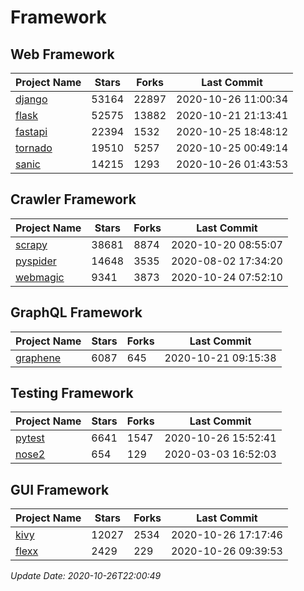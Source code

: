 # Framework

## Web Framework
| Project Name | Stars | Forks | Last Commit |
| ------------ | ----- | ----- | ----------- |
| [django](https://github.com/django/django) | 53164 | 22897 | 2020-10-26 11:00:34 |
| [flask](https://github.com/pallets/flask) | 52575 | 13882 | 2020-10-21 21:13:41 |
| [fastapi](https://github.com/tiangolo/fastapi) | 22394 | 1532 | 2020-10-25 18:48:12 |
| [tornado](https://github.com/tornadoweb/tornado) | 19510 | 5257 | 2020-10-25 00:49:14 |
| [sanic](https://github.com/huge-success/sanic) | 14215 | 1293 | 2020-10-26 01:43:53 |

## Crawler Framework
| Project Name | Stars | Forks | Last Commit |
| ------------ | ----- | ----- | ----------- |
| [scrapy](https://github.com/scrapy/scrapy) | 38681 | 8874 | 2020-10-20 08:55:07 |
| [pyspider](https://github.com/binux/pyspider) | 14648 | 3535 | 2020-08-02 17:34:20 |
| [webmagic](https://github.com/code4craft/webmagic) | 9341 | 3873 | 2020-10-24 07:52:10 |

## GraphQL Framework
| Project Name | Stars | Forks | Last Commit |
| ------------ | ----- | ----- | ----------- |
| [graphene](https://github.com/graphql-python/graphene) | 6087 | 645 | 2020-10-21 09:15:38 |

## Testing Framework
| Project Name | Stars | Forks | Last Commit |
| ------------ | ----- | ----- | ----------- |
| [pytest](https://github.com/pytest-dev/pytest) | 6641 | 1547 | 2020-10-26 15:52:41 |
| [nose2](https://github.com/nose-devs/nose2) | 654 | 129 | 2020-03-03 16:52:03 |

## GUI Framework
| Project Name | Stars | Forks | Last Commit |
| ------------ | ----- | ----- | ----------- |
| [kivy](https://github.com/kivy/kivy) | 12027 | 2534 | 2020-10-26 17:17:46 |
| [flexx](https://github.com/flexxui/flexx) | 2429 | 229 | 2020-10-26 09:39:53 |

*Update Date: 2020-10-26T22:00:49*
